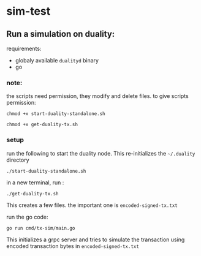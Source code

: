 # sim-test

## Run a simulation on duality:

requirements: 
- globaly available `dualityd` binary
- go

### note:
the scripts need permission, they modify and delete files.
to give scripts permission:

`chmod +x start-duality-standalone.sh`

`chmod +x get-duality-tx.sh`

### setup

run the following to start the duality node. This re-initializes the `~/.duality` directory

 `./start-duality-standalone.sh`

in a new terminal, run :

`./get-duality-tx.sh`


This creates a few files. the important one is `encoded-signed-tx.txt`


run the go code:

`go run cmd/tx-sim/main.go`

This initializes a grpc server and tries to simulate the transaction using encoded transaction bytes in `encoded-signed-tx.txt`
